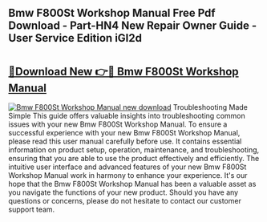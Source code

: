 ## Bmw F800St Workshop Manual Free Pdf Download - Part-HN4 New Repair Owner Guide - User Service Edition iGI2d

# <h2><a href="http://bc44602.oget.top/?id=Bmw+F800St+Workshop+Manual">🔗Download New 👉🔴 Bmw F800St Workshop Manual</a></h2>

[![Bmw F800St Workshop Manual new download](https://i.imgur.com/5g1atiW.png)](http://bc44602.oget.top/?id=Bmw+F800St+Workshop+Manual)
Troubleshooting Made Simple This guide offers valuable insights into troubleshooting common issues with your new Bmw F800St Workshop Manual. To ensure a successful experience with your new Bmw F800St Workshop Manual, please read this user manual carefully before use. It contains essential information on product setup, operation, maintenance, and troubleshooting, ensuring that you are able to use the product effectively and efficiently. The intuitive user interface and advanced features of your new Bmw F800St Workshop Manual work in harmony to enhance your experience. It's our hope that the Bmw F800St Workshop Manual has been a valuable asset as you navigate the functions of your new product. Should you have any questions or concerns, please do not hesitate to contact our customer support team.
